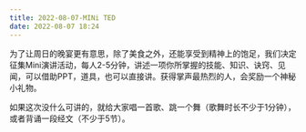 ```yaml
---
title: 2022-08-07-MINi TED
date: 2022-08-07 18:24
---
```


为了让周日的晚宴更有意思，除了美食之外，还能享受到精神上的饱足，我们决定征集Mini演讲活动，每人2-5分钟，讲述一项你所掌握的技能、知识、诀窍、见闻，可以借助PPT，道具，也可以直接讲。获得掌声最热烈的人，会奖励一个神秘小礼物。

如果这次没什么可讲的，就给大家唱一首歌、跳一个舞（歌舞时长不少于1分钟），或者背诵一段经文（不少于5节）。
